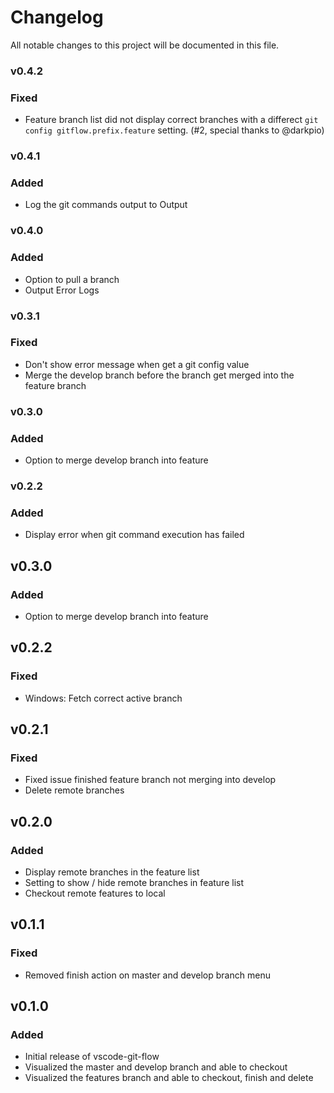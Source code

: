 # Changelog
All notable changes to this project will be documented in this file.

<!-- ## [Unreleased] -->

### v0.4.2
### Fixed
- Feature branch list did not display correct branches with a differect `git config gitflow.prefix.feature` setting. (#2, special thanks to @darkpio)

### v0.4.1
### Added
- Log the git commands output to Output

### v0.4.0
### Added
- Option to pull a branch
- Output Error Logs

### v0.3.1
### Fixed
- Don't show error message when get a git config value
- Merge the develop branch before the branch get merged into the feature branch

### v0.3.0
### Added
- Option to merge develop branch into feature

### v0.2.2
### Added
- Display error when git command execution has failed

## v0.3.0
### Added
- Option to merge develop branch into feature

## v0.2.2
### Fixed
- Windows: Fetch correct active branch

## v0.2.1
### Fixed
- Fixed issue finished feature branch not merging into develop
- Delete remote branches

## v0.2.0
### Added
- Display remote branches in the feature list
- Setting to show / hide remote branches in feature list
- Checkout remote features to local

## v0.1.1
### Fixed
- Removed finish action on master and develop branch menu

## v0.1.0
### Added
- Initial release of vscode-git-flow
- Visualized the master and develop branch and able to checkout
- Visualized the features branch and able to checkout, finish and delete